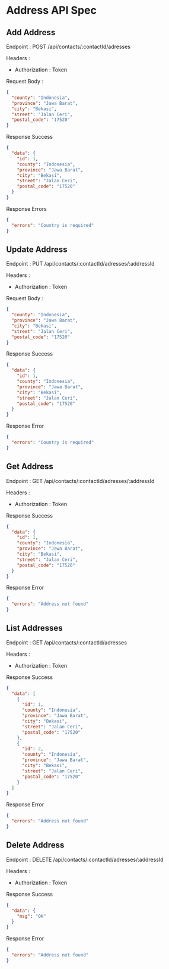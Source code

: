 # Address API Spec

## Add Address

Endpoint : POST /api/contacts/:contactId/adresses

Headers :

- Authorization : Token

Request Body :

```json
{
  "county": "Indonesia",
  "province": "Jawa Barat",
  "city": "Bekasi",
  "street": "Jalan Ceri",
  "postal_code": "17520"
}
```

Response Success

```json
{
  "data": {
    "id": 1,
    "county": "Indonesia",
    "province": "Jawa Barat",
    "city": "Bekasi",
    "street": "Jalan Ceri",
    "postal_code": "17520"
  }
}
```

Response Errors

```json
{
  "errors": "Country is required"
}
```

## Update Address

Endpoint : PUT /api/contacts/:contactId/adresses/:addressId

Headers :

- Authorization : Token

Request Body :

```json
{
  "county": "Indonesia",
  "province": "Jawa Barat",
  "city": "Bekasi",
  "street": "Jalan Ceri",
  "postal_code": "17520"
}
```

Response Success

```json
{
  "data": {
    "id": 1,
    "county": "Indonesia",
    "province": "Jawa Barat",
    "city": "Bekasi",
    "street": "Jalan Ceri",
    "postal_code": "17520"
  }
}
```

Response Error

```json
{
  "errors": "Country is required"
}
```

## Get Address

Endpoint : GET /api/contacts/:contactId/adresses/:addressId

Headers :

- Authorization : Token

Response Success

```json
{
  "data": {
    "id": 1,
    "county": "Indonesia",
    "province": "Jawa Barat",
    "city": "Bekasi",
    "street": "Jalan Ceri",
    "postal_code": "17520"
  }
}
```

Response Error

```json
{
  "errors": "Address not found"
}
```

## List Addresses

Endpoint : GET /api/contacts/:contactId/adresses

Headers :

- Authorization : Token

Response Success

```json
{
  "data": [
    {
      "id": 1,
      "county": "Indonesia",
      "province": "Jawa Barat",
      "city": "Bekasi",
      "street": "Jalan Ceri",
      "postal_code": "17520"
    },
    {
      "id": 2,
      "county": "Indonesia",
      "province": "Jawa Barat",
      "city": "Bekasi",
      "street": "Jalan Ceri",
      "postal_code": "17520"
    }
  ]
}
```

Response Error

```json
{
  "errors": "Address not found"
}
```

## Delete Address

Endpoint : DELETE /api/contacts/:contactId/adresses/:addressId

Headers :

- Authorization : Token

Response Success

```json
{
  "data": {
    "msg": "OK"
  }
}
```

Response Error

```json
{
  "errors": "Address not found"
}
```
